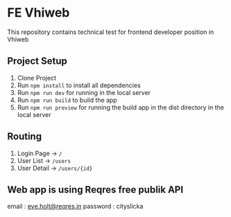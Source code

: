 # FE Vhiweb

This repository contains technical test for frontend developer position in Vhiweb

## Project Setup
1. Clone Project
2. Run ` npm install ` to install all dependencies
3. Run ` npm run dev ` for running in the local server
4. Run ` npm run build ` to build the app
5. Run ` npm run preview ` for running the build app in the dist directory in the local server

## Routing
1. Login Page → ` / `
2. User List → ` /users `
3. User Detail → ` /users/{id} `

## Web app is using Reqres free publik API
email : eve.holt@reqres.in
password : cityslicka
